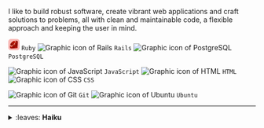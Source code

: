 I like to build robust software, create vibrant web applications and craft solutions to problems, all with clean and maintainable code, a flexible approach and keeping the user in mind.

<img src="ruby-icon.svg" height=23 title="Ruby" alt="Graphic icon of Ruby" /> `Ruby` <img src="https://skillicons.dev/icons?i=rails" height=23 title="Rails" alt="Graphic icon of Rails" /> `Rails` <img src="https://skillicons.dev/icons?i=postgresql" height=23 title="PostgreSQL" alt="Graphic icon of PostgreSQL" /> `PostgreSQL`

<img src="https://skillicons.dev/icons?i=js" height=23 title="JavaScript" alt="Graphic icon of JavaScript" /> `JavaScript` <img src="https://skillicons.dev/icons?i=html" height=23 title="HTML" alt="Graphic icon of HTML" /> `HTML` <img src="https://skillicons.dev/icons?i=css" height=23 title="CSS" alt="Graphic icon of CSS" /> `CSS`

<img src="https://skillicons.dev/icons?i=git" height=23 title="Git" alt="Graphic icon of Git" /> `Git` <img src="https://skillicons.dev/icons?i=ubuntu" height=23 title="Ubuntu" alt="Graphic icon of Ubuntu" /> `Ubuntu`

---

<details>
  <summary>
    :leaves: <b>Haiku</b>
  </summary><br />
  around the willow<br />
  a floating world<br />
  red blossoms
  
  柳は縁花は紅のうき世かな
  
  --Kobayashi Issa, 1822  
  <sub><sup>Translated by David G. Lanoue</sup></sub>
</details>

<!-- 
# COMMENTS

## GIF
<img src="rosa-computer.gif" height=140 alt="Gif of woman hitting a computer monitor" />

## CONTACT BADGES
[![LinkedIn badge](https://img.shields.io/badge/LinkedIn-0A66C2?logo=linkedin&logoColor=white&style=for-the-badge)](https://www.linkedin.com/in/fransan6)
[![Email address badge](https://img.shields.io/badge/Email-8666FF?logo=protonmail&logoColor=white&style=for-the-badge)](mailto:X)

## TECH READING
<details>
  <summary>
    <b>:books: Tech reading</b>
  </summary><br />
  Currently reading - <i>Pro Git</i> by Scott Chacon and Ben Straub (for a light summer read ☀️).<br />
  Recently read - <i>If it's Smart, it's Vulnerable</i> by Mikko Hypponen and <i>Chip War</i> by Chris Miller
</details>

## STATS
### :chart_with_upwards_trend:	Stats
<a href="https://github.com/fransan6/github-readme-stats">
  <img align="center" src="https://github-readme-stats.vercel.app/api/top-langs/?username=fransan6&hide_progress=true" />
</a>
<a href="https://github.com/fransan6/github-readme-stats">
  <img align="center" src="https://github-readme-stats.vercel.app/api?username=fransan6&hide=stars,issues&show_icons=true&theme=dracula" />
</a>

[![fransan6's GitHub stats](https://github-readme-stats.vercel.app/api?username=fransan6&hide=stars,issues&show_icons=true&theme=dracula)](https://github.com/fransan6/github-readme-stats)
[![Top Langs](https://github-readme-stats.vercel.app/api/top-langs/?username=fransan6&hide_progress=true)](https://github.com/fransan6/github-readme-stats)

## PREVIOUS RUBY AND RAILS ICONS
<img src="https://cdn.jsdelivr.net/gh/devicons/devicon/icons/ruby/ruby-plain.svg" style="height: 3em;" /> <img src="https://cdn.jsdelivr.net/gh/devicons/devicon/icons/rails/rails-plain.svg" style="height: 3em;" /> 

<img src="https://cdn.simpleicons.org/rubyonrails" width=42 /> <img src="https://cdn.simpleicons.org/ruby" width=42 /> <img src="https://cdn.simpleicons.org/javascript" width=42 /> <img src="https://cdn.simpleicons.org/postgresql" width=42 /> <img src="https://cdn.simpleicons.org/html5" width=42 /> <img src="https://cdn.simpleicons.org/css3" width=42 /> <img src="https://cdn.simpleicons.org/sass" width=42 /> <img src="https://cdn.simpleicons.org/git" width=42 />

![Graphic icons for Rails, Ruby, JavaScript, PostgreSQL, HTML, CSS, Sass and Git](https://skillicons.dev/icons?i=rails,ruby,js,postgresql,html,css,sass,git)

<img src="https://cdn.simpleicons.org/ruby" width=16 title="Ruby" alt="Graphic icon of Ruby" />

## PREVIOUS BADGES
<a href="https://www.linkedin.com/in/fsandford/">
  <img src="https://img.shields.io/badge/LinkedIn-65AEC9?logo=linkedin&logoColor=white&style=for-the-badge" alt="LinkedIn badge" />
</a>
<a href="mailto:fransan6@proton.me">
  <img src="https://img.shields.io/badge/Email-D383BE?logo=protonmail&logoColor=white&style=for-the-badge" alt="Email address badge" />
</a>
-->
